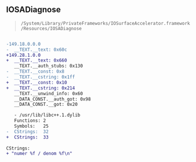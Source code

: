 ## IOSADiagnose

> `/System/Library/PrivateFrameworks/IOSurfaceAccelerator.framework/Resources/IOSADiagnose`

```diff

-149.18.0.0.0
-  __TEXT.__text: 0x60c
+149.28.1.0.0
+  __TEXT.__text: 0x660
   __TEXT.__auth_stubs: 0x130
-  __TEXT.__const: 0x8
-  __TEXT.__cstring: 0x1ff
+  __TEXT.__const: 0x10
+  __TEXT.__cstring: 0x214
   __TEXT.__unwind_info: 0x60
   __DATA_CONST.__auth_got: 0x98
   __DATA_CONST.__got: 0x20

   - /usr/lib/libc++.1.dylib
   Functions: 2
   Symbols:   25
-  CStrings:  32
+  CStrings:  33
 
CStrings:
+ "numer %f / denom %f\n"

```
